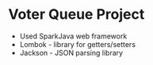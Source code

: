 # Voter Queue Project

* Used SparkJava web framework 
* Lombok - library for getters/setters
* Jackson  - JSON parsing library 